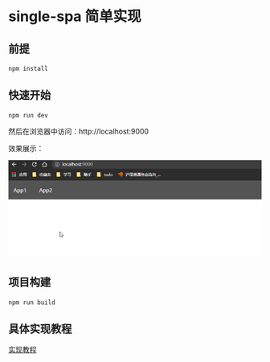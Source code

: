 # single-spa 简单实现

## 前提

```
npm install
```

## 快速开始

```
npm run dev
```

然后在浏览器中访问：http://localhost:9000

效果展示：

![test](images/test.gif)

## 项目构建

```
npm run build
```

## 具体实现教程

[实现教程](https://github.com/jackenl/my-single-spa/blob/master/docs/%E4%BB%8E%E9%9B%B6%E5%BC%80%E5%A7%8B%E5%AE%9E%E7%8E%B0%E4%B8%80%E4%B8%AA%E5%AE%8C%E6%95%B4%E7%9A%84%20Single-spa.md)